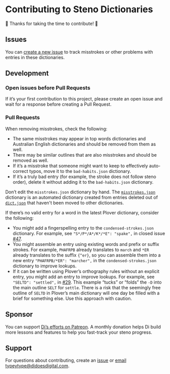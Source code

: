 # Contributing to Steno Dictionaries

🎉 Thanks for taking the time to contribute! 🎉

## Issues

You can [create a new issue](https://github.com/didoesdigital/steno-dictionaries/issues/new) to track misstrokes or other problems with entries in these dictionaries.

## Development

### Open issues before Pull Requests

If it’s your first contribution to this project, please create an open issue and wait for a response before creating a Pull Request.

### Pull Requests

When removing misstrokes, check the following:

- The same misstrokes may appear in top words dictionaries and Australian English dictionaries and should be removed from them as well.
- There may be similar outlines that are also misstrokes and should be removed as well.
- If it’s a misstroke that someone might want to keep to effectively auto-correct typos, move it to the `bad-habits.json` dictionary.
- If it’s a truly bad entry (for example, the stroke does not follow steno order), delete it without adding it to the `bad-habits.json` dictionary.

Don’t edit the `misstrokes.json` dictionary by hand. The [`misstrokes.json`](https://github.com/didoesdigital/steno-dictionaries/raw/master/dictionaries/misstrokes.json) dictionary is an automated dictionary created from entries deleted out of [`dict.json`](https://github.com/didoesdigital/steno-dictionaries/raw/master/dictionaries/dict.json) that haven't been moved to other dictionaries.

If there’s no valid entry for a word in the latest Plover dictionary, consider the following:

- You might add a fingerspelling entry to the `condensed-strokes.json` dictionary. For example, see `"S*/P*/A*/K*/*E": "spake",` in closed issue [#47](https://github.com/didoesdigital/steno-dictionaries/issues/47).
- You might assemble an entry using existing words and prefix or suffix strokes. For example, `PHAFRPB` already translates to `march` and `*ER` already translates to the suffix `{^er}`, so you can assemble them into a new entry `"PHAFRPB/*ER": "marcher",` in the `condensed-strokes.json` dictionary to improve lookups.
- If it can be written using Plover’s orthography rules without an explicit entry, you might add an entry to improve lookups. For example, see `"SELTD": "settled",` in [#29](https://github.com/didoesdigital/steno-dictionaries/pull/29). This example “tucks” or “folds” the `-D` into the main outline `SELT` for `settle`. There is a risk that the seemingly free outline of `SELTD` in Plover’s main dictionary will one day be filled with a brief for something else. Use this approach with caution.

## Sponsor

You can support [Di’s efforts on Patreon](https://www.patreon.com/didoesdigital). A monthly donation helps Di build more lessons and features to help you fast-track your steno progress.

## Support

For questions about contributing, create an [issue](https://github.com/didoesdigital/steno-dictionaries/issues) or <a href="mailto:typeytype@didoesdigital.com">email typeytype@didoesdigital.com</a>.

